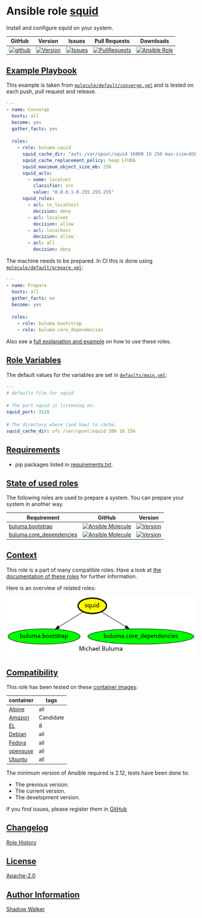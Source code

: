 # Ansible role [squid](https://galaxy.ansible.com/ui/standalone/roles/buluma/squid/documentation)

Install and configure squid on your system.

|GitHub|Version|Issues|Pull Requests|Downloads|
|------|-------|------|-------------|---------|
|[![github](https://github.com/buluma/ansible-role-squid/actions/workflows/molecule.yml/badge.svg)](https://github.com/buluma/ansible-role-squid/actions/workflows/molecule.yml)|[![Version](https://img.shields.io/github/release/buluma/ansible-role-squid.svg)](https://github.com/buluma/ansible-role-squid/releases/)|[![Issues](https://img.shields.io/github/issues/buluma/ansible-role-squid.svg)](https://github.com/buluma/ansible-role-squid/issues/)|[![PullRequests](https://img.shields.io/github/issues-pr-closed-raw/buluma/ansible-role-squid.svg)](https://github.com/buluma/ansible-role-squid/pulls/)|[![Ansible Role](https://img.shields.io/ansible/role/d/buluma/squid)](https://galaxy.ansible.com/ui/standalone/roles/buluma/squid/documentation)|

## [Example Playbook](#example-playbook)

This example is taken from [`molecule/default/converge.yml`](https://github.com/buluma/ansible-role-squid/blob/master/molecule/default/converge.yml) and is tested on each push, pull request and release.

```yaml
---
- name: Converge
  hosts: all
  become: yes
  gather_facts: yes

  roles:
    - role: buluma.squid
      squid_cache_dir: "aufs /var/spool/squid 16000 16 256 max-size=8589934592"
      squid_cache_replacement_policy: heap LFUDA
      squid_maximum_object_size_mb: 256
      squid_acls:
        - name: localnet
          classifier: src
          value: "0.0.0.1-0.255.255.255"
      squid_rules:
        - acl: to_localhost
          decision: deny
        - acl: localnet
          decision: allow
        - acl: localhost
          decision: allow
        - acl: all
          decision: deny
```

The machine needs to be prepared. In CI this is done using [`molecule/default/prepare.yml`](https://github.com/buluma/ansible-role-squid/blob/master/molecule/default/prepare.yml):

```yaml
---
- name: Prepare
  hosts: all
  gather_facts: no
  become: yes

  roles:
    - role: buluma.bootstrap
    - role: buluma.core_dependencies
```

Also see a [full explanation and example](https://buluma.github.io/how-to-use-these-roles.html) on how to use these roles.

## [Role Variables](#role-variables)

The default values for the variables are set in [`defaults/main.yml`](https://github.com/buluma/ansible-role-squid/blob/master/defaults/main.yml):

```yaml
---
# defaults file for squid

# The port squid is listening on.
squid_port: 3128

# The directory where (and how) to cache.
squid_cache_dir: ufs /var/spool/squid 100 16 256
```

## [Requirements](#requirements)

- pip packages listed in [requirements.txt](https://github.com/buluma/ansible-role-squid/blob/master/requirements.txt).

## [State of used roles](#state-of-used-roles)

The following roles are used to prepare a system. You can prepare your system in another way.

| Requirement | GitHub | Version |
|-------------|--------|--------|
|[buluma.bootstrap](https://galaxy.ansible.com/buluma/bootstrap)|[![Ansible Molecule](https://github.com/buluma/ansible-role-bootstrap/actions/workflows/molecule.yml/badge.svg)](https://github.com/buluma/ansible-role-bootstrap/actions/workflows/molecule.yml)|[![Version](https://img.shields.io/github/release/buluma/ansible-role-bootstrap.svg)](https://github.com/shadowwalker/ansible-role-bootstrap)|
|[buluma.core_dependencies](https://galaxy.ansible.com/buluma/core_dependencies)|[![Ansible Molecule](https://github.com/buluma/ansible-role-core_dependencies/actions/workflows/molecule.yml/badge.svg)](https://github.com/buluma/ansible-role-core_dependencies/actions/workflows/molecule.yml)|[![Version](https://img.shields.io/github/release/buluma/ansible-role-core_dependencies.svg)](https://github.com/shadowwalker/ansible-role-core_dependencies)|

## [Context](#context)

This role is a part of many compatible roles. Have a look at [the documentation of these roles](https://buluma.github.io/) for further information.

Here is an overview of related roles:

![dependencies](https://raw.githubusercontent.com/buluma/ansible-role-squid/png/requirements.png "Dependencies")

## [Compatibility](#compatibility)

This role has been tested on these [container images](https://hub.docker.com/u/buluma):

|container|tags|
|---------|----|
|[Alpine](https://hub.docker.com/r/buluma/alpine)|all|
|[Amazon](https://hub.docker.com/r/buluma/amazonlinux)|Candidate|
|[EL](https://hub.docker.com/r/buluma/enterpriselinux)|8|
|[Debian](https://hub.docker.com/r/buluma/debian)|all|
|[Fedora](https://hub.docker.com/r/buluma/fedora)|all|
|[opensuse](https://hub.docker.com/r/buluma/opensuse)|all|
|[Ubuntu](https://hub.docker.com/r/buluma/ubuntu)|all|

The minimum version of Ansible required is 2.12, tests have been done to:

- The previous version.
- The current version.
- The development version.

If you find issues, please register them in [GitHub](https://github.com/buluma/ansible-role-squid/issues)

## [Changelog](#changelog)

[Role History](https://github.com/buluma/ansible-role-squid/blob/master/CHANGELOG.md)

## [License](#license)

[Apache-2.0](https://github.com/buluma/ansible-role-squid/blob/master/LICENSE)

## [Author Information](#author-information)

[Shadow Walker](https://buluma.github.io/)
